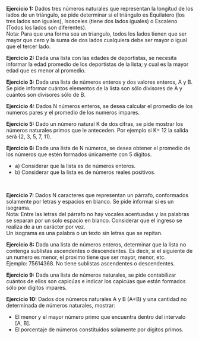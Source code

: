 <b>Ejercicio 1:</b> Dados tres números naturales que representan la longitud de los lados de un triángulo, se pide determinar si el triángulo es Equilatero (los tres lados son iguales), Isosceles (tiene dos lados iguales) o Escaleno (Todos los lados son diferentes).
<br>Nota: Para que una forma sea un triangulo, todos los lados tienen que ser mayor que cero y la suma de dos lados cualquiera debe ser mayor o igual que el tercer lado.
<br>

<b>Ejercicio 2:</b> Dada una lista con las edades de deportistas, se necesita informar la edad promedio de los deportistas de la lista; y cual es la mayor edad que es menor al promedio.
<br>

<b>Ejercicio 3:</b> Dada una lista de números enteros y dos valores enteros, A y B. Se pide informar cuántos elementos de la lista son sólo divisores de A y cuántos son divisores sólo de B.
<br>

<b>Ejercicio 4:</b> Dados N números enteros, se desea calcular el promedio de los numeros pares y el promedio de los numeros impares.
<br>

<b>Ejercicio 5:</b> Dado un número natural K de dos cifras, se pide mostrar los números naturales primos que le anteceden. Por ejemplo si K= 12 la salida será {2, 3, 5, 7, 11).
<br>

<b>Ejercicio 6:</b> Dada una lista de N números, se desea obtener el promedio de los números que estén formados únicamente con 5 dígitos.<br>
* a) Considerar que la lista es de números enteros.<br> 
* b) Considerar que la lista es de números reales positivos.
<br>

<b>Ejercicio 7:</b> Dados N caracteres que representan un párrafo, conformados solamente por letras y espacios
en blanco. Se pide informar si es un isograma.<br>
Nota: Entre las letras del párrafo no hay vocales acentuadas y las palabras se separan por un solo espacio
en blanco. Considerar que el ingreso se realiza de a un carácter por vez.<br>
Un isograma es una palabra o un texto sin letras que se repitan.
<br>

<b>Ejercicio 8:</b> Dada una lista de números enteros, determinar que la lista no contenga sublistas ascendentes o descendentes. Es decir, si el siguiente de un numero es menor, el proximo tiene que ser mayor, menor, etc.<br>
Ejemplo: 75614368. No tiene sublistas ascendentes o descendentes.
<br>

<b>Ejercicio 9:</b> Dada una lista de números naturales, se pide contabilizar cuántos de ellos son capicúas e
indicar los capicúas que están formados sólo por dígitos impares.
<br>

<b>Ejercicio 10:</b> Dados dos números naturales A y B (A<B) y una cantidad no determinada de números
naturales, mostrar:<br>
* El menor y el mayor número primo que encuentra dentro del intervalo [A, B].<br>
* El porcentaje de números constituidos solamente por dígitos primos.
